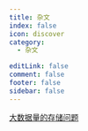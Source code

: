 ```yaml
---
title: 杂文
index: false
icon: discover
category:
  - 杂文

editLink: false
comment: false
footer: false
sidebar: false
---
```


[大数据量的存储问题](./大数据量的存储问题.md)